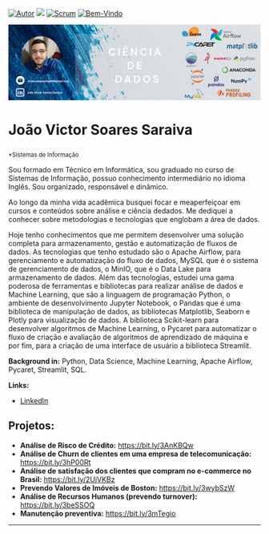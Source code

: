 [![Autor](https://img.shields.io/badge/Autor-joao-red.svg)](https://www.linkedin.com/in/jo%C3%A3o-victor-soares-saraiva-7a51481b4/) [![](https://img.shields.io/badge/python-3.7+-blue.svg)](https://www.python.org/downloads/release/python-365/) [![Scrum](https://img.shields.io/badge/Licença-Scrum-blue.svg)](https://certiprof.com/pages/scrum-foundations-professional-certificate-sfpc-ptbr) [![Bem-Vindo](https://img.shields.io/badge/Contribuição-welcome-brightgreen.svg?style=flat)](https://github.com/Joao-Victor-Soares)

<p align="center">
  <img src="banne.png" >
</p>

# João Victor Soares Saraiva
<sub>*Sistemas de Informação</sub>

Sou formado em Técnico em Informática, sou graduado no curso de Sistemas de Informação, possuo conhecimento intermediário no idioma Inglês. Sou organizado, responsável e dinâmico.

Ao longo da minha vida acadêmica busquei focar e meaperfeiçoar em cursos e conteúdos sobre análise e ciência dedados. Me dediquei a conhecer sobre metodologias e
tecnologias que englobam a área de dados.

Hoje tenho conhecimentos que me permitem desenvolver uma solução completa para armazenamento, gestão e automatização de fluxos de dados. As tecnologias que tenho
estudado são o Apache Airflow, para gerenciamento e automatização do fluxo de dados, MySQL que é o sistema de gerenciamento de dados, o MinIO, que é o Data Lake para
armazenamento de dados. Além das tecnologias, estudei uma gama poderosa de ferramentas e bibliotecas para realizar análise de dados e Machine Learning, que são a
linguagem de programação Python, o ambiente de desenvolvimento Jupyter Notebook, o Pandas que é uma biblioteca de manipulação de dados, as bibliotecas Matplotlib, Seaborn e Plotly para visualização de dados. A biblioteca Scikit-learn para desenvolver algoritmos de Machine Learning, o Pycaret para automatizar o fluxo de
criação e avaliação de algoritmos de aprendizado de máquina e por fim, para a criação de uma interface de usuário a biblioteca Streamlit.

**Background in:** Python, Data Science, Machine Learning, Apache Airflow, Pycaret, Streamlit, SQL.

**Links:**
* [LinkedIn](https://www.linkedin.com/in/jo%C3%A3o-victor-soares-saraiva-7a51481b4/)


## Projetos:

* **Análise de Risco de Crédito:** https://bit.ly/3AnKBQw
* **Análise de Churn de clientes em uma empresa de telecomunicação:** https://bit.ly/3hP00Rt
* **Análise de satisfação dos clientes que compram no e-commerce no Brasil:** https://bit.ly/2UjVKBz
* **Prevendo Valores de Imóveis de Boston:** https://bit.ly/3wybSzW
* **Análise de Recursos Humanos (prevendo turnover):** https://bit.ly/3beSSOQ
* **Manutenção preventiva:** https://bit.ly/3mTegio
---





